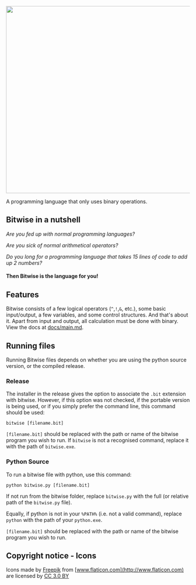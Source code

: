 <div style="text-align:center"><img src="https://s9.postimg.org/7lk98rhpb/logo.png" width=512/></div>

A programming language that only uses binary operations.

## Bitwise in a nutshell

*Are you fed up with normal programming languages?*

*Are you sick of normal arithmetical operators?*

*Do you long for a programming language that takes 15 lines of code to add up 2 numbers?*
#### Then Bitwise is the language for you!

## Features

Bitwise consists of a few logical operators (`^`,`!`,`&`, etc.), some basic input/output, a few variables, and some control structures. And that's about it. Apart from input and output, all calculation must be done with binary. View the docs at [docs/main.md](docs/main.md).

## Running files

Running Bitwise files depends on whether you are using the python source version, or the compiled release.

### Release

The installer in the release gives the option to associate the `.bit` extension with bitwise.
However, if this option was not checked, if the portable version is being used,
or if you simply prefer the command line,
this command should be used:

    bitwise [filename.bit]

`[filename.bit]` should be replaced with the path or name of the bitwise program you wish to run.
If `bitwise` is not a recognised command, replace it with the path of `bitwise.exe`.

### Python Source

To run a bitwise file with python, use this command:

    python bitwise.py [filename.bit]

If not run from the bitwise folder, replace `bitwise.py` with the full (or relative path of the `bitwise.py` file).

Equally, if python is not in your `%PATH%` (i.e. not a valid command), replace `python` with the path of your `python.exe`.

`[filename.bit]` should be replaced with the path or name of the bitwise program you wish to run.

## Copyright notice - Icons

Icons made by [Freepik](http://www.freepik.com) from [www.flaticon.com](http://www.flaticon.com) are licensed by [CC 3.0 BY](http://creativecommons.org/licenses/by/3.0/)
